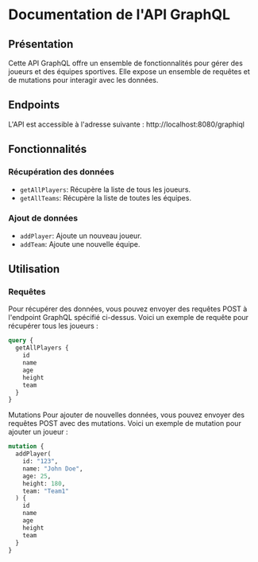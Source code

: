 # Documentation de l'API GraphQL

## Présentation
Cette API GraphQL offre un ensemble de fonctionnalités pour gérer des joueurs et des équipes sportives. Elle expose un ensemble de requêtes et de mutations pour interagir avec les données.

## Endpoints
L'API est accessible à l'adresse suivante : http://localhost:8080/graphiql


## Fonctionnalités

### Récupération des données
- `getAllPlayers`: Récupère la liste de tous les joueurs.
- `getAllTeams`: Récupère la liste de toutes les équipes.

### Ajout de données
- `addPlayer`: Ajoute un nouveau joueur.
- `addTeam`: Ajoute une nouvelle équipe.

## Utilisation

### Requêtes
Pour récupérer des données, vous pouvez envoyer des requêtes POST à l'endpoint GraphQL spécifié ci-dessus. Voici un exemple de requête pour récupérer tous les joueurs :

```graphql
query {
  getAllPlayers {
    id
    name
    age
    height
    team
  }
}
```

Mutations
Pour ajouter de nouvelles données, vous pouvez envoyer des requêtes POST avec des mutations. Voici un exemple de mutation pour ajouter un joueur :

```graphql
mutation {
  addPlayer(
    id: "123",
    name: "John Doe",
    age: 25,
    height: 180,
    team: "Team1"
  ) {
    id
    name
    age
    height
    team
  }
}
```

